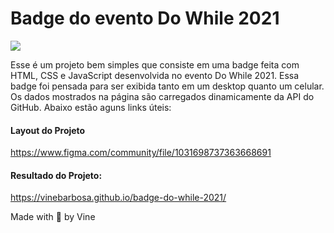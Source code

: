 # Badge do evento Do While 2021
![](https://i.imgur.com/kwNLk7Y.png)

Esse é um projeto bem simples que consiste em uma badge feita com HTML, CSS e JavaScript desenvolvida no evento Do While 2021. Essa badge foi pensada para ser exibida tanto em um desktop quanto um celular. Os dados mostrados na página são carregados dinamicamente da API do GitHub. Abaixo estão aguns links úteis:

#### Layout do Projeto
https://www.figma.com/community/file/1031698737363668691
#### Resultado do Projeto:
https://vinebarbosa.github.io/badge-do-while-2021/

Made with :purple_heart: by Vine
